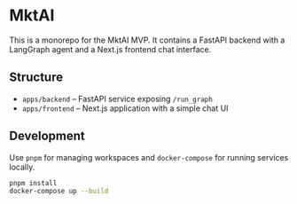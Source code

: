 # MktAI

This is a monorepo for the MktAI MVP. It contains a FastAPI backend with a LangGraph agent and a Next.js frontend chat interface.

## Structure
- `apps/backend` – FastAPI service exposing `/run_graph`
- `apps/frontend` – Next.js application with a simple chat UI

## Development

Use `pnpm` for managing workspaces and `docker-compose` for running services locally.

```bash
pnpm install
docker-compose up --build
```
